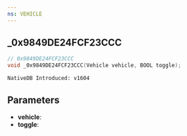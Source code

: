 ```yaml
---
ns: VEHICLE
---
```

## _0x9849DE24FCF23CCC

```c
// 0x9849DE24FCF23CCC
void _0x9849DE24FCF23CCC(Vehicle vehicle, BOOL toggle);
```

```
NativeDB Introduced: v1604
```

## Parameters
* **vehicle**:
* **toggle**:
